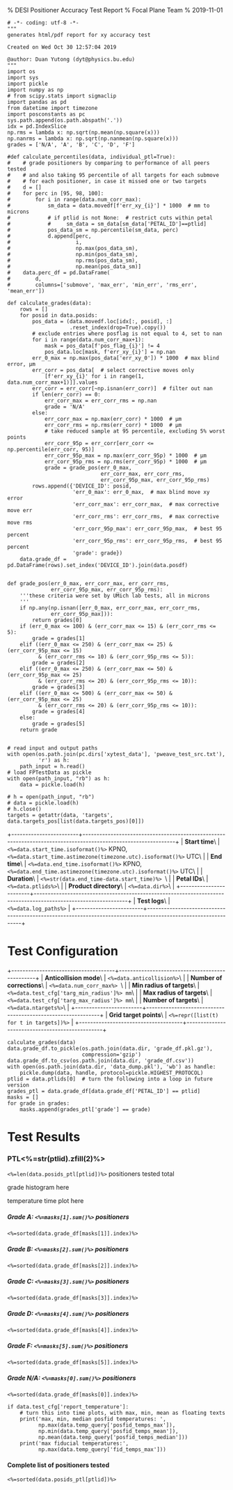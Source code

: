 % DESI Positioner Accuracy Test Report
% Focal Plane Team
% 2019-11-01

```python, echo=False, results='hidden'
# -*- coding: utf-8 -*-
"""
generates html/pdf report for xy accuracy test

Created on Wed Oct 30 12:57:04 2019

@author: Duan Yutong (dyt@physics.bu.edu)
"""
import os
import sys
import pickle
import numpy as np
# from scipy.stats import sigmaclip
import pandas as pd
from datetime import timezone
import posconstants as pc
sys.path.append(os.path.abspath('.'))
idx = pd.IndexSlice
np.rms = lambda x: np.sqrt(np.mean(np.square(x)))
np.nanrms = lambda x: np.sqrt(np.nanmean(np.square(x)))
grades = ['N/A', 'A', 'B', 'C', 'D', 'F']

#def calculate_percentiles(data, individual_ptl=True):
#    # grade positioners by comparing to performance of all peers tested
#    # and also taking 95 percentile of all targets for each submove
#    # for each positioner, in case it missed one or two targets
#    d = []
#    for perc in [95, 98, 100]:
#        for i in range(data.num_corr_max):
#            sm_data = data.movedf[f'err_xy_{i}'] * 1000  # mm to microns
#            # if ptlid is not None:  # restrict cuts within petal
#            #     sm_data = sm_data[sm_data['PETAL_ID']==ptlid]
#            pos_data_sm = np.percentile(sm_data, perc)
#            d.append[perc,
#                     i,
#                     np.max(pos_data_sm),
#                     np.min(pos_data_sm),
#                     np.rms(pos_data_sm),
#                     np.mean(pos_data_sm)]
#    data.perc_df = pd.DataFrame(
#        d,
#        columns=['submove', 'max_err', 'min_err', 'rms_err', 'mean_err'])

def calculate_grades(data):
    rows = []
    for posid in data.posids:
        pos_data = (data.movedf.loc[idx[:, posid], :]
                    .reset_index(drop=True).copy())
        # exclude entries where posflag is not equal to 4, set to nan
        for i in range(data.num_corr_max+1):
            mask = pos_data[f'pos_flag_{i}'] != 4
            pos_data.loc[mask, f'err_xy_{i}'] = np.nan
        err_0_max = np.max(pos_data['err_xy_0']) * 1000  # max blind error, μm
        err_corr = pos_data[  # select corrective moves only
            [f'err_xy_{i}' for i in range(1, data.num_corr_max+1)]].values
        err_corr = err_corr[~np.isnan(err_corr)]  # filter out nan
        if len(err_corr) == 0:
            err_corr_max = err_corr_rms = np.nan
            grade = 'N/A'
        else:
            err_corr_max = np.max(err_corr) * 1000  # μm
            err_corr_rms = np.rms(err_corr) * 1000  # μm
            # take reduced sample at 95 percentile, excluding 5% worst points
            err_corr_95p = err_corr[err_corr <= np.percentile(err_corr, 95)]
            err_corr_95p_max = np.max(err_corr_95p) * 1000  # μm
            err_corr_95p_rms = np.rms(err_corr_95p) * 1000  # μm
            grade = grade_pos(err_0_max,
                              err_corr_max, err_corr_rms,
                              err_corr_95p_max, err_corr_95p_rms)
        rows.append({'DEVICE_ID': posid,
                     'err_0_max': err_0_max,  # max blind move xy error
                     'err_corr_max': err_corr_max,  # max corrective move err
                     'err_corr_rms': err_corr_rms,  # max corrective move rms
                     'err_corr_95p_max': err_corr_95p_max,  # best 95 percent
                     'err_corr_95p_rms': err_corr_95p_rms,  # best 95 percent
                     'grade': grade})
    data.grade_df = pd.DataFrame(rows).set_index('DEVICE_ID').join(data.posdf)


def grade_pos(err_0_max, err_corr_max, err_corr_rms,
              err_corr_95p_max, err_corr_95p_rms):
    '''these criteria were set by UMich lab tests, all in microns
    '''
    if np.any(np.isnan([err_0_max, err_corr_max, err_corr_rms,
              err_corr_95p_max])):
        return grades[0]
    if (err_0_max <= 100) & (err_corr_max <= 15) & (err_corr_rms <= 5):
        grade = grades[1]
    elif ((err_0_max <= 250) & (err_corr_max <= 25) & (err_corr_95p_max <= 15)
          & (err_corr_rms <= 10) & (err_corr_95p_rms <= 5)):
        grade = grades[2]
    elif ((err_0_max <= 250) & (err_corr_max <= 50) & (err_corr_95p_max <= 25)
          & (err_corr_rms <= 20) & (err_corr_95p_rms <= 10)):
        grade = grades[3]
    elif ((err_0_max <= 500) & (err_corr_max <= 50) & (err_corr_95p_max <= 25)
          & (err_corr_rms <= 20) & (err_corr_95p_rms <= 10)):
        grade = grades[4]
    else:
        grade = grades[5]
    return grade


# read input and output paths
with open(os.path.join(pc.dirs['xytest_data'], 'pweave_test_src.txt'),
          'r') as h:
    path_input = h.read()
# load FPTestData as pickle
with open(path_input, "rb") as h:
    data = pickle.load(h)

# h = open(path_input, "rb")
# data = pickle.load(h)
# h.close()
targets = getattr(data, 'targets', data.targets_pos[list(data.targets_pos)[0]])

```

+------------------------+---------------------------------------------------------------------------------------------------------------+
| **Start time**\        | ``<%=data.start_time.isoformat()%>`` KPNO, ``<%=data.start_time.astimezone(timezone.utc).isoformat()%>`` UTC\ |
| **End time**\          | ``<%=data.end_time.isoformat()%>`` KPNO, ``<%=data.end_time.astimezone(timezone.utc).isoformat()%>`` UTC\     |
| **Duration**\          | ``<%=str(data.end_time-data.start_time)%> ``\                                                                 |
| **Petal IDs**\         | ``<%=data.ptlids%>``\                                                                                         |
| **Product directory**\ | ``<%=data.dir%>``\                                                                                            |
+------------------------+---------------------------------------------------------------------------------------------------------------+
| **Test logs**\         | ``<%=data.log_paths%>``                                                                                       |
+------------------------+---------------------------------------------------------------------------------------------------------------+

# Test Configuration

+-------------------------------------+------------------------------------------------+
| **Anticollision mode**\             | ``<%=data.anticollision%>``\                   |
| **Number of corrections**\          | ``<%=data.num_corr_max%> ``\                   |
| **Min radius of targets**\          | ``<%=data.test_cfg['targ_min_radius']%> mm``\  |
| **Max radius of targets**\          | ``<%=data.test_cfg['targ_max_radius']%> mm``\  |
| **Number of targets**\              | ``<%=data.ntargets%>``\                        |
+------------------------+-------------------------------------------------------------+
| **Grid target points**\             | ``<%=repr([list(t) for t in targets])%>`` |
+-------------------------------------+------------------------------------------------+

```python, fig=True, width='12 cm', echo=False
calculate_grades(data)
data.grade_df.to_pickle(os.path.join(data.dir, 'grade_df.pkl.gz'),
                        compression='gzip')
data.grade_df.to_csv(os.path.join(data.dir, 'grade_df.csv'))
with open(os.path.join(data.dir, 'data_dump.pkl'), 'wb') as handle:
    pickle.dump(data, handle, protocol=pickle.HIGHEST_PROTOCOL)
ptlid = data.ptlids[0]  # turn the following into a loop in future version
grades_ptl = data.grade_df[data.grade_df['PETAL_ID'] == ptlid]
masks = []
for grade in grades:
    masks.append(grades_ptl['grade'] == grade)
```

# Test Results

### PTL<%=str(ptlid).zfill(2)%>
``<%=len(data.posids_ptl[ptlid])%>`` positioners tested total

grade histogram here

temperature time plot here

##### Grade A: ``<%=masks[1].sum()%>`` positioners
``<%=sorted(data.grade_df[masks[1]].index)%>``

##### Grade B: ``<%=masks[2].sum()%>`` positioners
``<%=sorted(data.grade_df[masks[2]].index)%>``

##### Grade C: ``<%=masks[3].sum()%>`` positioners
``<%=sorted(data.grade_df[masks[3]].index)%>``

##### Grade D: ``<%=masks[4].sum()%>`` positioners
``<%=sorted(data.grade_df[masks[4]].index)%>``

##### Grade F: ``<%=masks[5].sum()%>`` positioners
``<%=sorted(data.grade_df[masks[5]].index)%>``

##### Grade N/A: ``<%=masks[0].sum()%>`` positioners
``<%=sorted(data.grade_df[masks[0]].index)%>``


```python, fig=True, width='12 cm', echo=False
if data.test_cfg['report_temperature']:
    # turn this into time plots, with max, min, mean as floating texts
    print('max, min, median posfid temperatures: ',
          np.max(data.temp_query['posfid_temps_max']),
          np.min(data.temp_query['posfid_temps_mean']),
          np.mean(data.temp_query['posfid_temps_median']))
    print('max fiducial temperatures:',
          np.max(data.temp_query['fid_temps_max']))
```

#### Complete list of positioners tested
``<%=sorted(data.posids_ptl[ptlid])%>``
